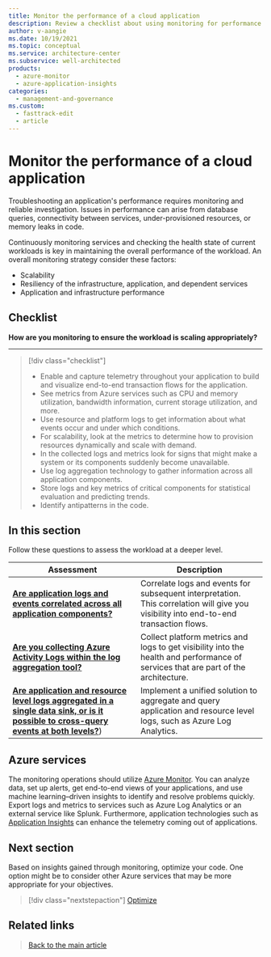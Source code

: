 ```yaml
---
title: Monitor the performance of a cloud application
description: Review a checklist about using monitoring for performance efficiency. Consider scalability, app and infrastructure performance, and resiliency.
author: v-aangie
ms.date: 10/19/2021
ms.topic: conceptual
ms.service: architecture-center
ms.subservice: well-architected
products:
  - azure-monitor
  - azure-application-insights
categories:
  - management-and-governance
ms.custom:
  - fasttrack-edit
  - article
---
```


# Monitor the performance of a cloud application
Troubleshooting an application's performance requires monitoring and reliable investigation. Issues in performance can arise from database queries, connectivity between services, under-provisioned resources, or memory leaks in code.

Continuously monitoring services and checking the health state of current workloads is key in maintaining the overall performance of the workload. An overall monitoring strategy consider these factors:
- Scalability
- Resiliency of the infrastructure, application, and dependent services
- Application and infrastructure performance

## Checklist

**How are you monitoring to ensure the workload is scaling appropriately?**
***
> [!div class="checklist"]
>
> - Enable and capture telemetry throughout your application to build and visualize end-to-end transaction flows for the application.
> - See metrics from Azure services such as CPU and memory utilization, bandwidth information, current storage utilization, and more.
> - Use resource and platform logs to get information about what events occur and under which conditions.
> - For scalability, look at the metrics to determine how to provision resources dynamically and scale with demand.
> - In the collected logs and metrics look for signs that might make a system or its components suddenly become unavailable.
> - Use log aggregation technology to gather information across all application components.
> - Store logs and key metrics of critical components for statistical evaluation and predicting trends.
> - Identify antipatterns in the code.

## In this section

Follow these questions to assess the workload at a deeper level.

|Assessment|Description|
|---|---|
|[**Are application logs and events correlated across all application components?**](monitor-application.md)|Correlate logs and events for subsequent interpretation. This correlation will give you visibility into end-to-end transaction flows.|
|[**Are you collecting Azure Activity Logs within the log aggregation tool?**](monitor-infrastructure.md)|Collect platform metrics and logs to get visibility into the health and performance of services that are part of the architecture.|
|[**Are application and resource level logs aggregated in a single data sink, or is it possible to cross-query events at both levels?**](monitor-analyze.md))|Implement a unified solution to aggregate and query application and resource level logs, such as Azure Log Analytics.|

## Azure services

The monitoring operations should utilize [Azure Monitor](https://azure.microsoft.com/services/monitor/). You can analyze data, set up alerts, get end-to-end views of your applications, and use machine learning–driven insights to identify and resolve problems quickly. Export logs and metrics to services such as Azure Log Analytics or an external service like Splunk. Furthermore, application technologies such as [Application Insights](/azure/azure-monitor/app/app-insights-overview) can enhance the telemetry coming out of applications.

## Next section

Based on insights gained through monitoring, optimize your code. One option might be to consider other Azure services that may be more appropriate for your objectives.

> [!div class="nextstepaction"]
> [Optimize](optimize.md)

## Related links

> [Back to the main article](overview.md)
